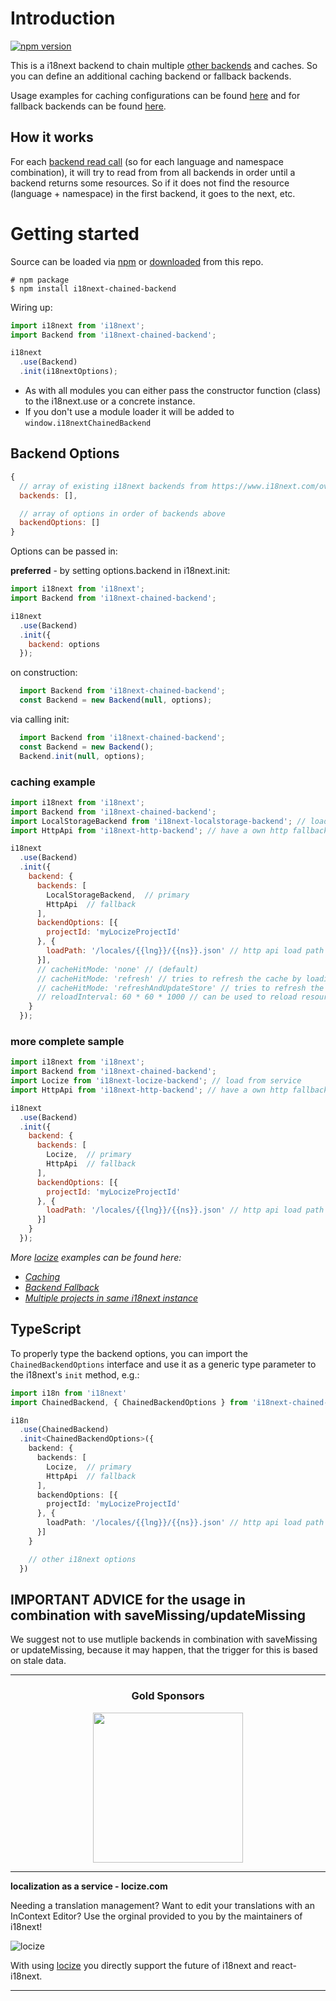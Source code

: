 # Introduction

[![npm version](https://img.shields.io/npm/v/i18next-chained-backend.svg?style=flat-square)](https://www.npmjs.com/package/i18next-chained-backend)

This is a i18next backend to chain multiple [other backends](https://www.i18next.com/overview/plugins-and-utils#backends) and caches. So you can define an additional caching backend or fallback backends.

Usage examples for caching configurations can be found [here](https://www.i18next.com/how-to/caching) and for fallback backends can be found [here](https://www.i18next.com/how-to/backend-fallback).

## How it works

For each [backend read call](https://www.i18next.com/misc/creating-own-plugins#backend) (so for each language and namespace combination), it will try to read from from all backends in order until a backend returns some resources.
So if it does not find the resource (language + namespace) in the first backend, it goes to the next, etc.

# Getting started

Source can be loaded via [npm](https://www.npmjs.com/package/i18next-chained-backend) or [downloaded](https://github.com/i18next/i18next-chained-backend/blob/master/i18nextBackendBackend.min.js) from this repo.

```
# npm package
$ npm install i18next-chained-backend
```

Wiring up:

```js
import i18next from 'i18next';
import Backend from 'i18next-chained-backend';

i18next
  .use(Backend)
  .init(i18nextOptions);
```

- As with all modules you can either pass the constructor function (class) to the i18next.use or a concrete instance.
- If you don't use a module loader it will be added to `window.i18nextChainedBackend`

## Backend Options

```js
{
  // array of existing i18next backends from https://www.i18next.com/overview/plugins-and-utils#backends
  backends: [],

  // array of options in order of backends above
  backendOptions: []
}
```

Options can be passed in:

**preferred** - by setting options.backend in i18next.init:

```js
import i18next from 'i18next';
import Backend from 'i18next-chained-backend';

i18next
  .use(Backend)
  .init({
    backend: options
  });
```

on construction:

```js
  import Backend from 'i18next-chained-backend';
  const Backend = new Backend(null, options);
```

via calling init:

```js
  import Backend from 'i18next-chained-backend';
  const Backend = new Backend();
  Backend.init(null, options);
```

### caching example

```js
import i18next from 'i18next';
import Backend from 'i18next-chained-backend';
import LocalStorageBackend from 'i18next-localstorage-backend'; // load from local storage
import HttpApi from 'i18next-http-backend'; // have a own http fallback

i18next
  .use(Backend)
  .init({
    backend: {
      backends: [
        LocalStorageBackend,  // primary
        HttpApi  // fallback
      ],
      backendOptions: [{
        projectId: 'myLocizeProjectId'
      }, {
        loadPath: '/locales/{{lng}}/{{ns}}.json' // http api load path for my own fallback
      }],
      // cacheHitMode: 'none' // (default)
      // cacheHitMode: 'refresh' // tries to refresh the cache by loading from the next backend and updates the cache
      // cacheHitMode: 'refreshAndUpdateStore' // tries to refresh the cache by loading from the next backend, updates the cache and also update the i18next resource store
      // reloadInterval: 60 * 60 * 1000 // can be used to reload resources in a specific interval (useful in server environments)
    }
  });
```

### more complete sample

```js
import i18next from 'i18next';
import Backend from 'i18next-chained-backend';
import Locize from 'i18next-locize-backend'; // load from service
import HttpApi from 'i18next-http-backend'; // have a own http fallback

i18next
  .use(Backend)
  .init({
    backend: {
      backends: [
        Locize,  // primary
        HttpApi  // fallback
      ],
      backendOptions: [{
        projectId: 'myLocizeProjectId'
      }, {
        loadPath: '/locales/{{lng}}/{{ns}}.json' // http api load path for my own fallback
      }]
    }
  });
```

*More [locize](https://locize.com) examples can be found here:*
- *[Caching](https://docs.locize.com/more/caching/alternative-caching)*
- *[Backend Fallback](https://docs.locize.com/more/backend-fallback)*
- *[Multiple projects in same i18next instance](https://docs.locize.com/more/general-questions/is-it-possible-to-integrate-multiple-projects-in-the-same-app-website)*

## TypeScript

To properly type the backend options, you can import the `ChainedBackendOptions` interface and use it as a generic type parameter to the i18next's `init` method, e.g.:

```ts
import i18n from 'i18next'
import ChainedBackend, { ChainedBackendOptions } from 'i18next-chained-backend'

i18n
  .use(ChainedBackend)
  .init<ChainedBackendOptions>({
    backend: {
      backends: [
        Locize,  // primary
        HttpApi  // fallback
      ],
      backendOptions: [{
        projectId: 'myLocizeProjectId'
      }, {
        loadPath: '/locales/{{lng}}/{{ns}}.json' // http api load path for my own fallback
      }]
    }

    // other i18next options
  })
```

## IMPORTANT ADVICE for the usage in combination with saveMissing/updateMissing

We suggest not to use mutliple backends in combination with saveMissing or updateMissing, because it may happen, that the trigger for this is based on stale data.


--------------

<h3 align="center">Gold Sponsors</h3>

<p align="center">
  <a href="https://locize.com/" target="_blank">
    <img src="https://raw.githubusercontent.com/i18next/i18next/master/assets/locize_sponsor_240.gif" width="240px">
  </a>
</p>

---

**localization as a service - locize.com**

Needing a translation management? Want to edit your translations with an InContext Editor? Use the orginal provided to you by the maintainers of i18next!

![locize](https://locize.com/img/ads/github_locize.png)

With using [locize](http://locize.com/?utm_source=react_i18next_readme&utm_medium=github) you directly support the future of i18next and react-i18next.

---
